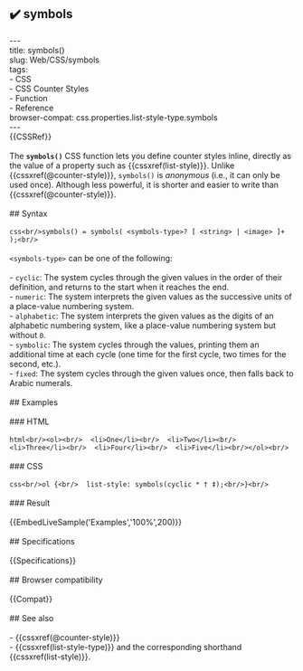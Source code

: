 ## ✔️ symbols 
 ---<br/>title: symbols()<br/>slug: Web/CSS/symbols<br/>tags:<br/>  - CSS<br/>  - CSS Counter Styles<br/>  - Function<br/>  - Reference<br/>browser-compat: css.properties.list-style-type.symbols<br/>---<br/>{{CSSRef}}<br/><br/>The **`symbols()`** CSS function lets you define counter styles inline, directly as the value of a property such as {{cssxref(list-style)}}. Unlike {{cssxref(@counter-style)}}, `symbols()` is _anonymous_ (i.e., it can only be used once). Although less powerful, it is shorter and easier to write than {{cssxref(@counter-style)}}.<br/><br/>## Syntax<br/><br/>```css<br/>symbols() = symbols( <symbols-type>? [ <string> | <image> ]+ );<br/>```<br/><br/>`<symbols-type>` can be one of the following:<br/><br/>- `cyclic`: The system cycles through the given values in the order of their definition, and returns to the start when it reaches the end.<br/>- `numeric`: The system interprets the given values as the successive units of a place-value numbering system.<br/>- `alphabetic`: The system interprets the given values as the digits of an alphabetic numbering system, like a place-value numbering system but without `0`.<br/>- `symbolic`: The system cycles through the values, printing them an additional time at each cycle (one time for the first cycle, two times for the second, etc.).<br/>- `fixed`: The system cycles through the given values once, then falls back to Arabic numerals.<br/><br/>## Examples<br/><br/>### HTML<br/><br/>```html<br/><ol><br/>  <li>One</li><br/>  <li>Two</li><br/>  <li>Three</li><br/>  <li>Four</li><br/>  <li>Five</li><br/></ol><br/>```<br/><br/>### CSS<br/><br/>```css<br/>ol {<br/>  list-style: symbols(cyclic * † ‡);<br/>}<br/>```<br/><br/>### Result<br/><br/>{{EmbedLiveSample('Examples','100%',200)}}<br/><br/>## Specifications<br/><br/>{{Specifications}}<br/><br/>## Browser compatibility<br/><br/>{{Compat}}<br/><br/>## See also<br/><br/>- {{cssxref(@counter-style)}}<br/>- {{cssxref(list-style-type)}} and the corresponding shorthand {{cssxref(list-style)}}.<br/>